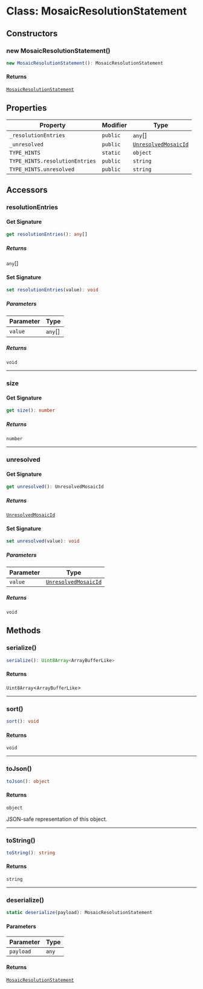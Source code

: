 # Class: MosaicResolutionStatement

## Constructors

### new MosaicResolutionStatement()

```ts
new MosaicResolutionStatement(): MosaicResolutionStatement
```

#### Returns

[`MosaicResolutionStatement`](MosaicResolutionStatement.md)

## Properties

| Property | Modifier | Type |
| ------ | ------ | ------ |
| <a id="_resolutionentries"></a> `_resolutionEntries` | `public` | `any`[] |
| <a id="_unresolved"></a> `_unresolved` | `public` | [`UnresolvedMosaicId`](UnresolvedMosaicId.md) |
| <a id="type_hints"></a> `TYPE_HINTS` | `static` | `object` |
| `TYPE_HINTS.resolutionEntries` | `public` | `string` |
| `TYPE_HINTS.unresolved` | `public` | `string` |

## Accessors

### resolutionEntries

#### Get Signature

```ts
get resolutionEntries(): any[]
```

##### Returns

`any`[]

#### Set Signature

```ts
set resolutionEntries(value): void
```

##### Parameters

| Parameter | Type |
| ------ | ------ |
| `value` | `any`[] |

##### Returns

`void`

***

### size

#### Get Signature

```ts
get size(): number
```

##### Returns

`number`

***

### unresolved

#### Get Signature

```ts
get unresolved(): UnresolvedMosaicId
```

##### Returns

[`UnresolvedMosaicId`](UnresolvedMosaicId.md)

#### Set Signature

```ts
set unresolved(value): void
```

##### Parameters

| Parameter | Type |
| ------ | ------ |
| `value` | [`UnresolvedMosaicId`](UnresolvedMosaicId.md) |

##### Returns

`void`

## Methods

### serialize()

```ts
serialize(): Uint8Array<ArrayBufferLike>
```

#### Returns

`Uint8Array`&lt;`ArrayBufferLike`&gt;

***

### sort()

```ts
sort(): void
```

#### Returns

`void`

***

### toJson()

```ts
toJson(): object
```

#### Returns

`object`

JSON-safe representation of this object.

***

### toString()

```ts
toString(): string
```

#### Returns

`string`

***

### deserialize()

```ts
static deserialize(payload): MosaicResolutionStatement
```

#### Parameters

| Parameter | Type |
| ------ | ------ |
| `payload` | `any` |

#### Returns

[`MosaicResolutionStatement`](MosaicResolutionStatement.md)
